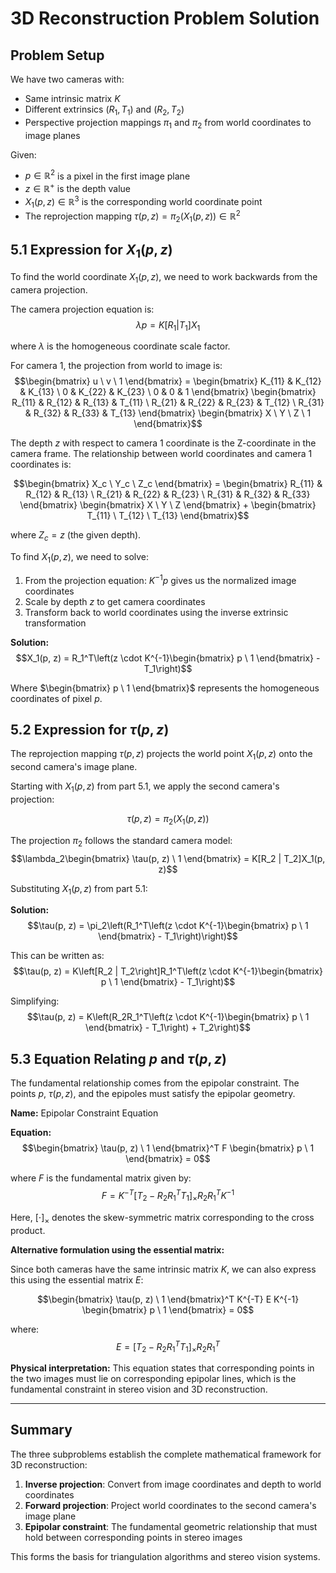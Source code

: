 # 3D Reconstruction Problem Solution

## Problem Setup

We have two cameras with:

- Same intrinsic matrix $K$
- Different extrinsics $(R_1, T_1)$ and $(R_2, T_2)$
- Perspective projection mappings $\pi_1$ and $\pi_2$ from world coordinates to image planes

Given:

- $p \in \mathbb{R}^2$ is a pixel in the first image plane
- $z \in \mathbb{R}^+$ is the depth value
- $X_1(p, z) \in \mathbb{R}^3$ is the corresponding world coordinate point
- The reprojection mapping $\tau(p, z) = \pi_2(X_1(p, z)) \in \mathbb{R}^2$

## 5.1 Expression for $X_1(p, z)$

To find the world coordinate $X_1(p, z)$, we need to work backwards from the camera projection.

The camera projection equation is: $$\lambda p = K[R_1 | T_1]X_1$$

where $\lambda$ is the homogeneous coordinate scale factor.

For camera 1, the projection from world to image is: $$\begin{bmatrix} u \ v \ 1 \end{bmatrix} = \begin{bmatrix} K_{11} & K_{12} & K_{13} \ 0 & K_{22} & K_{23} \ 0 & 0 & 1 \end{bmatrix} \begin{bmatrix} R_{11} & R_{12} & R_{13} & T_{11} \ R_{21} & R_{22} & R_{23} & T_{12} \ R_{31} & R_{32} & R_{33} & T_{13} \end{bmatrix} \begin{bmatrix} X \ Y \ Z \ 1 \end{bmatrix}$$

The depth $z$ with respect to camera 1 coordinate is the Z-coordinate in the camera frame. The relationship between world coordinates and camera 1 coordinates is:

$$\begin{bmatrix} X_c \ Y_c \ Z_c \end{bmatrix} = \begin{bmatrix} R_{11} & R_{12} & R_{13} \ R_{21} & R_{22} & R_{23} \ R_{31} & R_{32} & R_{33} \end{bmatrix} \begin{bmatrix} X \ Y \ Z \end{bmatrix} + \begin{bmatrix} T_{11} \ T_{12} \ T_{13} \end{bmatrix}$$

where $Z_c = z$ (the given depth).

To find $X_1(p, z)$, we need to solve:

1. From the projection equation: $K^{-1}p$ gives us the normalized image coordinates
2. Scale by depth $z$ to get camera coordinates
3. Transform back to world coordinates using the inverse extrinsic transformation

**Solution:** $$X_1(p, z) = R_1^T\left(z \cdot K^{-1}\begin{bmatrix} p \ 1 \end{bmatrix} - T_1\right)$$

Where $\begin{bmatrix} p \ 1 \end{bmatrix}$ represents the homogeneous coordinates of pixel $p$.

## 5.2 Expression for $\tau(p, z)$

The reprojection mapping $\tau(p, z)$ projects the world point $X_1(p, z)$ onto the second camera's image plane.

Starting with $X_1(p, z)$ from part 5.1, we apply the second camera's projection:

$$\tau(p, z) = \pi_2(X_1(p, z))$$

The projection $\pi_2$ follows the standard camera model: $$\lambda_2\begin{bmatrix} \tau(p, z) \ 1 \end{bmatrix} = K[R_2 | T_2]X_1(p, z)$$

Substituting $X_1(p, z)$ from part 5.1:

**Solution:** $$\tau(p, z) = \pi_2\left(R_1^T\left(z \cdot K^{-1}\begin{bmatrix} p \ 1 \end{bmatrix} - T_1\right)\right)$$

This can be written as: $$\tau(p, z) = K\left[R_2 | T_2\right]R_1^T\left(z \cdot K^{-1}\begin{bmatrix} p \ 1 \end{bmatrix} - T_1\right)$$

Simplifying: $$\tau(p, z) = K\left(R_2R_1^T\left(z \cdot K^{-1}\begin{bmatrix} p \ 1 \end{bmatrix} - T_1\right) + T_2\right)$$

## 5.3 Equation Relating $p$ and $\tau(p, z)$

The fundamental relationship comes from the epipolar constraint. The points $p$, $\tau(p, z)$, and the epipoles must satisfy the epipolar geometry.

**Name:** Epipolar Constraint Equation

**Equation:** $$\begin{bmatrix} \tau(p, z) \ 1 \end{bmatrix}^T F \begin{bmatrix} p \ 1 \end{bmatrix} = 0$$

where $F$ is the fundamental matrix given by: $$F = K^{-T}[T_2 - R_2R_1^TT_1]_\times R_2R_1^TK^{-1}$$

Here, $[\cdot]_\times$ denotes the skew-symmetric matrix corresponding to the cross product.

**Alternative formulation using the essential matrix:**

Since both cameras have the same intrinsic matrix $K$, we can also express this using the essential matrix $E$:

$$\begin{bmatrix} \tau(p, z) \ 1 \end{bmatrix}^T K^{-T} E K^{-1} \begin{bmatrix} p \ 1 \end{bmatrix} = 0$$

where: $$E = [T_2 - R_2R_1^TT_1]_\times R_2R_1^T$$

**Physical interpretation:** This equation states that corresponding points in the two images must lie on corresponding epipolar lines, which is the fundamental constraint in stereo vision and 3D reconstruction.

---

## Summary

The three subproblems establish the complete mathematical framework for 3D reconstruction:

1. **Inverse projection**: Convert from image coordinates and depth to world coordinates
2. **Forward projection**: Project world coordinates to the second camera's image plane
3. **Epipolar constraint**: The fundamental geometric relationship that must hold between corresponding points in stereo images

This forms the basis for triangulation algorithms and stereo vision systems.